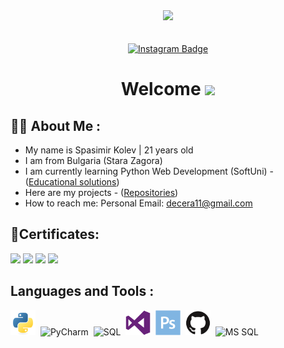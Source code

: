<div id="header" align="center">
  <img src="https://cdn.discordapp.com/attachments/837093180783722536/1019666918602444850/laptop-illustration-2-removebg-preview.png" width="150"/>
  <div id="badges">
    <br></br>
  </a>
  <a href="https://www.instagram.com/spasimirk_8/?hl=bg">
    <img src="https://img.shields.io/badge/Instagram-critical?style=for-the-badge&logo=instagram&logoColor=white" alt="Instagram Badge"/>
  </a>
<h1 align="center" >
  Welcome
  <img src="https://media.giphy.com/media/hvRJCLFzcasrR4ia7z/giphy.gif" width="35px"/>
 </h1>
 </div>
</div>

## :man_technologist: About Me :
 - My name is Spasimir Kolev | 21 years old
 - I am from Bulgaria (Stara Zagora)
 - I am currently learning Python Web Development (SoftUni) - ([Educational solutions](https://github.com/spasimirkolev/SoftUni-Python-Web-Development))
 - Here are my projects - ([Repositories](https://github.com/spasimirkolev?tab=repositories))
 - How to reach me:  Personal Email: decera11@gmail.com

## 📑Certificates:
 <div>  
  <img src=https://github.com/spasimirkolev/spasimirkolev/assets/122892460/6e8e05d5-e2d3-47a2-8c67-d803dcfb0deb width="24%"/>
  <img src=https://github.com/spasimirkolev/spasimirkolev/assets/122892460/32bb9e8f-7cba-4bd0-b3a8-da0d5aded35a width="24%"/>
  <img src=https://github.com/spasimirkolev/spasimirkolev/assets/122892460/b7476a0b-41b1-40dd-b886-96459140270f width="24%"/>
  <img src=https://github.com/spasimirkolev/spasimirkolev/assets/122892460/8d6afceb-eb36-4d2f-b5c0-d74286960f31 width="24%"/>
</div>

## Languages and Tools :
<div>
  <img src="https://raw.githubusercontent.com/devicons/devicon/1119b9f84c0290e0f0b38982099a2bd027a48bf1/icons/python/python-original.svg" title="Python" alt="Python" width="40" height="40"/>&nbsp;
  <img src="https://storage.caktusgroup.com/media/blog-images/logo.png" title="PyCharm" alt="PyCharm" width="40" height="40"/>&nbsp;
  <img src="https://cdn.discordapp.com/attachments/837093180783722536/1099275708079022160/pngwing.com.png" title="SQL" alt="SQL" width="40" height="40"/>&nbsp;
  <img src="https://github.com/devicons/devicon/blob/master/icons/visualstudio/visualstudio-plain.svg" title="Visual Studio" alt="VS" width="40" height="40"/>&nbsp;
  <img src="https://github.com/devicons/devicon/blob/master/icons/photoshop/photoshop-plain.svg"  title="Photoshop" alt="PS" width="40" height="40"/>&nbsp;
  <img src="https://github.com/devicons/devicon/blob/master/icons/github/github-original.svg" title="Github" alt="GITHUB" width="40" height="40"/>&nbsp;
  <img src="https://cdn.discordapp.com/attachments/837093180783722536/1099276235596640306/kisspng-logo-brand-white-font-dior-logo-5b170a9fa0dbd2.5398644215282367036589.png" title="MS SQL" alt="MS SQL" width="80" height="40"/>&nbsp;
</div>
